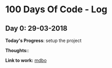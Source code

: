 # 100 Days Of Code - Log

## Day 0: 29-03-2018

**Today's Progress**: setup the project

**Thoughts:**:

**Link to work:** [mdbo](http://www.example.com)
